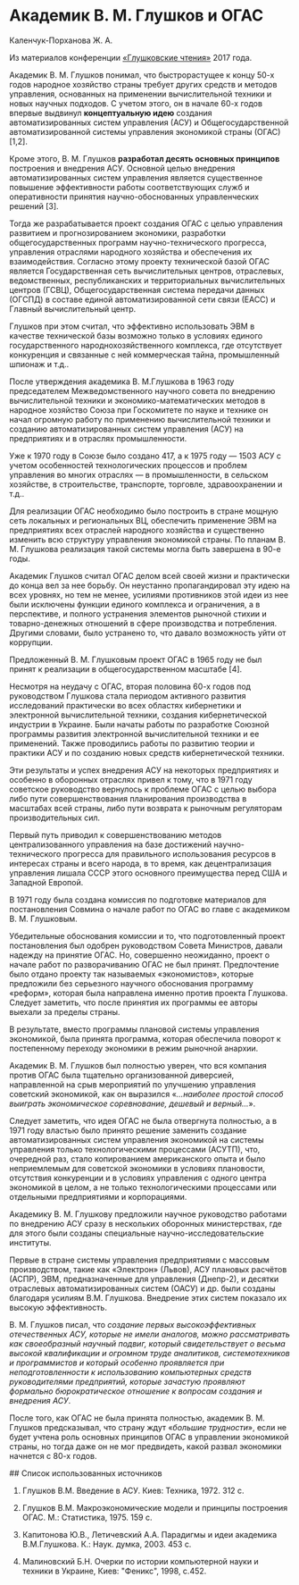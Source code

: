 # Академик В. М. Глушков и ОГАС

Каленчук-Порханова Ж. А.

Из материалов конференции [«Глушковские чтения»](../глушковские-чтения.md) 2017 года.

Академик В. М. Глушков понимал, что быстрорастущее к концу 50-х годов народное хозяйство страны требует других средств и методов управления, основанных на применении вычислительной техники и новых научных подходов. С учетом этого, он в начале 60-х годов впервые выдвинул **концептуальную идею** создания автоматизированных систем управления (АСУ) и Общегосударственной автоматизированной системы управления экономикой страны (ОГАС) [1,2].

Кроме этого, В. М. Глушков **разработал десять основных принципов** построения и внедрения АСУ. Основной целью внедрения автоматизированных систем управления является существенное повышение эффективности работы соответствующих служб и оперативности принятия научно-обоснованных управленческих решений [3].

Тогда же разрабатывается проект создания ОГАС с целью управления развитием и прогнозированием экономики, разработки общегосударственных программ научно-технического прогресса, управления отраслями народного хозяйства и обеспечения их взаимодействия. Согласно этому проекту технической базой ОГАС является Государственная сеть вычислительных центров, отраслевых, ведомственных, республиканских и территориальных вычислительных центров (ГСВЦ), Общегосударственная система передачи данных (ОГСПД) в составе единой автоматизированной сети связи (ЕАСС) и Главный вычислительный центр.

Глушков при этом считал, что эффективно использовать ЭВМ в качестве технической базы возможно только в условиях единого государственного народнохозяйственного комплекса, где отсутствует конкуренция и связанные с ней коммерческая тайна, промышленный шпионаж и т.д..

После утверждения академика В. М.Глушкова в 1963 году председателем Межведомственного научного совета по внедрению вычислительной техники и экономико-математических методов в народное хозяйство Союза при Госкомитете по науке и технике он начал огромную работу по применению вычислительной техники и созданию автоматизированных систем управления (АСУ) на предприятиях и в отраслях промышленности.

Уже к 1970 году в Союзе было создано 417, а к 1975 году — 1503 АСУ с учетом особенностей технологических процессов и проблем управления во многих отраслях — в промышленности, в сельском хозяйстве, в строительстве, транспорте, торговле, здравоохранении и т.д..

Для реализации ОГАС необходимо было построить в стране мощную сеть локальных и региональных ВЦ, обеспечить применение ЭВМ на предприятиях всех отраслей народного хозяйства и существенно изменить всю структуру управления экономикой страны. По планам В. М. Глушкова реализация такой системы могла быть завершена в 90-е годы.

Академик Глушков считал ОГАС делом всей своей жизни и практически до конца вел за нее борьбу. Он неустанно пропагандировал эту идею на всех уровнях, но тем не менее, усилиями противников этой идеи из нее были исключены функции единого комплекса и ограничения, а в перспективе, и полного устранения элементов рыночной стихии и товарно-денежных отношений в сфере производства и потребления. Другими словами, было устранено то, что давало возможность уйти от коррупции.

Предложенный В. М. Глушковым проект ОГАС в 1965 году не был принят к реализации в общегосударственном масштабе [4].

Несмотря на неудачу с ОГАС, вторая половина 60-х годов под руководством Глушкова стала периодом активного развития исследований практически во всех областях кибернетики и электронной вычислительной техники, создания кибернетической индустрии в Украине. Были начаты работы по разработке Союзной программы развития электронной вычислительной техники и ее применений. Также проводились работы по развитию теории и практики АСУ и по созданию новых средств кибернетической техники.

Эти результаты и успех внедрения АСУ на некоторых предприятиях и особенно в оборонных отраслях привел к тому, что в 1971 году советское руководство вернулось к проблеме ОГАС с целью выбора либо пути совершенствования планирования производства в масштабах всей страны, либо пути возврата к рыночным регуляторам производительных сил.

Первый путь приводил к совершенствованию методов централизованного управления на базе достижений научно-технического прогресса для правильного использования ресурсов в интересах страны и всего народа, в то время, как децентрализация управления лишала СССР этого основного преимущества перед США и Западной Европой.

В 1971 году была создана комиссия по подготовке материалов для постановления Совмина о начале работ по ОГАС во главе с академиком В. М. Глушковым.

Убедительные обоснования комиссии и то, что подготовленный проект постановления был одобрен руководством Совета Министров, давали надежду на принятие ОГАС. Но, совершенно неожиданно, проект о начале работ по разворачиванию ОГАС не был принят. Предпочтение было отдано проекту так называемых «экономистов», которые предложили без серьезного научного обоснования программу «реформ», которая была направлена именно против проекта Глушкова. Следует заметить, что после принятия их программы ее авторы выехали за пределы страны.

В результате, вместо программы плановой системы управления экономикой, была принята программа, которая обеспечила поворот к постепенному переходу экономики в режим рыночной анархии.

Академик В. М. Глушков был полностью уверен, что вся компания против ОГАС была тщательно организованной диверсией, направленной на срыв мероприятий по улучшению управления советский экономикой, как он выразился «*...наиболее простой способ выиграть экономическое соревнование, дешевый и верный...*».

Следует заметить, что идея ОГАС не была отвергнута полностью, а в 1971 году властью было принято решение заменить создание автоматизированных систем управления экономикой на системы управления только технологическими процессами (АСУТП), что, очередной раз, стало копированием американского опыта и было неприемлемым для советской экономики в условиях плановости, отсутствия конкуренции и в условиях управления с одного центра экономикой в целом, а не только технологическими процессами или отдельными предприятиями и корпорациями.

Академику В. М. Глушкову предложили научное руководство работами по внедрению АСУ сразу в нескольких оборонных министерствах, где для этого были созданы специальные научно-исследовательские институты.

Первые в стране системы управления предприятиями с массовым производством, такие как «Электрон» (Львов), АСУ плановых расчётов (АСПР), ЭВМ, предназначенные для управления (Днепр-2), и десятки отраслевых автоматизированных систем (ОАСУ) и др. были созданы благодаря усилиям В.М. Глушкова. Внедрение этих систем показало их высокую эффективность.

В. М. Глушков писал, что *создание первых высокоэффективных отечественных АСУ, которые не имели аналогов, можно рассматривать как своеобразный научный подвиг, который свидетельствует о весьма высокой квалификации и огромном труде аналитиков, системотехников и программистов и который особенно проявляется при неподготовленности к использованию компьютерных средств руководителями предприятий, которые зачастую проявляют формально бюрократическое отношение к вопросам создания и внедрения АСУ*.

После того, как ОГАС не была принята полностью, академик В. М. Глушков предсказывал, что страну ждут «*большие трудности*», если не будет учтена роль основных принципов ОГАС в управлении экономикой страны, но тогда даже он не мог предвидеть, какой развал экономики начнется с 80-х годов.

## Список использованных источников

1. Глушков В.М. Введение в АСУ. Киев: Техника, 1972. 312 с.

2. Глушков В.М. Макроэкономические модели и принципы построения ОГАС. М.: Статистика, 1975. 159 с.

3. Капитонова Ю.В., Летичевский А.А. Парадигмы и идеи академика В.М.Глушкова. К.: Наук. думка, 2003. 453 с.

4. Малиновский Б.Н. Очерки по истории компьютерной науки и техники в Украине, Киев: "Феникс", 1998, с.452.